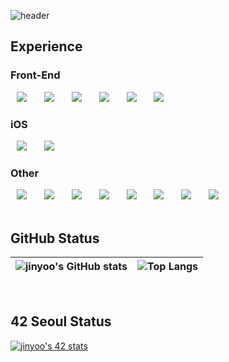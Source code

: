 ![header](https://capsule-render.vercel.app/api?type=waving&color=gradient&height=300&section=header&text=Hello%20World!&fontSize=90)
<br>

## Experience

### Front-End
 <img src="https://img.shields.io/badge/HTML5-E34F26?style=flat-square&logo=HTML5&logoColor=white" style="height : auto; margin-left : 10px; margin-right : 10px;"/>&nbsp;
<img src="https://img.shields.io/badge/CSS3-1572B6?style=flat-square&logo=CSS3&logoColor=white" style="height : auto; margin-left : 10px; margin-right : 10px;"/>&nbsp;
<img src="https://img.shields.io/badge/JavaScript-F7DF1E?style=flat-square&logo=JavaScript&logoColor=white" style="height : auto; margin-left : 10px; margin-right : 10px;"/>&nbsp;
<img src="https://img.shields.io/badge/TypeScript-3178C6?style=flat-square&logo=TypeScript&logoColor=white" style="height : auto; margin-left : 10px; margin-right : 10px;"/>&nbsp;
<img src="https://img.shields.io/badge/React-61DAFB?style=flat-square&logo=React&logoColor=white" style="height : auto; margin-left : 10px; margin-right : 10px;"/>&nbsp;
<img src="https://img.shields.io/badge/Redux-%23593d88.svg?style=flat-square&logo=redux&logoColor=white" style="height : auto; margin-left : 10px; margin-right : 10px;"/>
### iOS
<img src="https://img.shields.io/badge/Swift-EC7845?style=flat-square&logo=swift&logoColor=white" style="height : auto; margin-left : 10px; margin-right : 10px;"/>&nbsp;
<img src="https://img.shields.io/badge/Xcode-3671DD?style=flat-square&logo=Xcode&logoColor=white" style="height : auto; margin-left : 10px; margin-right : 10px;"/>&nbsp;
### Other
<img src="https://img.shields.io/badge/Python-3776AB?style=flat-square&logo=Python&logoColor=white" style="height : auto; margin-left : 10px; margin-right : 10px;"/>&nbsp;
<img src="https://img.shields.io/badge/C-A8B9CC?style=flat-square&logo=C&logoColor=white" style="height : auto; margin-left : 10px; margin-right : 10px;"/>&nbsp;
<img src="https://img.shields.io/badge/C++-%2300599C?style=flat-square&logo=C%2B%2B&logoColor=white" style="height : auto; margin-left : 10px; margin-right : 10px;"/>&nbsp;
<img src="https://img.shields.io/badge/Java-007396?style=flat-square&logo=Java&logoColor=white" style="height : auto; margin-left : 10px; margin-right : 10px;"/>&nbsp;
<img src="https://img.shields.io/badge/React Native-%2320232a.svg?style=flat-square&logo=react&logoColor=%2361DAFB" style="height : auto; margin-left : 10px; margin-right : 10px;"/>&nbsp;
<img src="https://img.shields.io/badge/Firebase-039BE5?style=flat-square&logo=Firebase&logoColor=white" style="height : auto; margin-left : 10px; margin-right : 10px;"/>&nbsp;
<img src="https://img.shields.io/badge/Visual Studio Code-007ACC?style=flat-square&logo=Visual Studio Code&logoColor=white" style="height : auto; margin-left : 10px; margin-right : 10px;"/>&nbsp;
<img src="https://img.shields.io/badge/VIM-%2311AB00.svg?style=flat-square&logo=vim&logoColor=white" style="height : auto; margin-left : 10px; margin-right : 10px;"/>
<br>
<br>

## GitHub Status
| ![jinyoo's GitHub stats](https://github-readme-stats.vercel.app/api?username=Rob-Yoo&show_icons=true&hide_border=true&theme=dark) | ![Top Langs](https://github-readme-stats.vercel.app/api/top-langs/?username=Rob-Yoo&layout=compact&hide_border=true&theme=dark) |
| ------------- | ------------- |
<br>

## 42 Seoul Status
[![jinyoo's 42 stats](https://badge42.vercel.app/api/v2/cl1qex5u8004509mthnwqlmwp/stats?cursusId=21&coalitionId=86)](https://github.com/JaeSeoKim/badge42)
